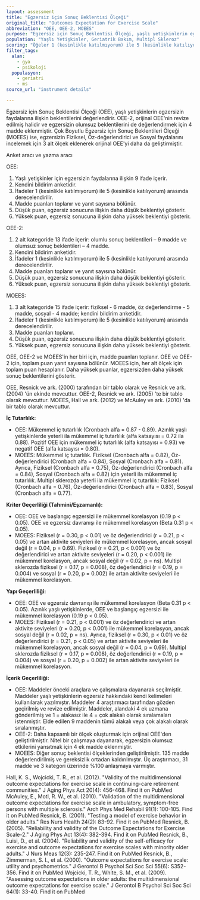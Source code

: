 ```yaml
---
layout: assessment
title: "Egzersiz için Sonuç Beklentisi Ölçeği"
original_title: "Outcomes Expectation for Exercise Scale"
abbreviation: "OEE, OEE-2, MOEES"
purpose: "Egzersiz için Sonuç Beklentisi Ölçeği, yaşlı yetişkinlerin egzersizin faydalarına ilişkin bakış açılarını değerlendirmek için geliştirilmiştir."
population: "Yaşlı Yetişkinler, Geriatrik Bakım, Multipl Skleroz"
scoring: "Öğeler 1 (kesinlikle katılmıyorum) ile 5 (kesinlikle katılıyorum) arasında derecelendirilir. Madde puanları toplanır ve yanıt sayısına bölünür. Düşük puan, egzersiz sonucuna ilişkin daha düşük beklentiyi gösterir. Yüksek puan, egzersiz sonucuna ilişkin daha yüksek beklentiyi gösterir."
filter_tags:
  alan:
    - gya
    - psikoloji
  populasyon:
    - geriatri
    - ms
source_url: "instrument details"

---
```



Egzersiz için Sonuç Beklentisi Ölçeği (OEE), yaşlı yetişkinlerin egzersizin faydalarına ilişkin beklentilerini değerlendirir. OEE-2, orijinal OEE'nin revize edilmiş halidir ve egzersizin olumsuz beklentilerini de değerlendirmek için 4 madde eklenmiştir. Çok Boyutlu Egzersiz için Sonuç Beklentileri Ölçeği (MOEES) ise, egzersizin Fiziksel, Öz-değerlendirici ve Sosyal faydalarını incelemek için 3 alt ölçek eklenerek orijinal OEE'yi daha da geliştirmiştir.


Anket aracı ve yazma aracı


OEE:
1) Yaşlı yetişkinler için egzersizin faydalarına ilişkin 9 ifade içerir.
2) Kendini bildirim anketidir.
3) İfadeler 1 (kesinlikle katılmıyorum) ile 5 (kesinlikle katılıyorum) arasında derecelendirilir.
4) Madde puanları toplanır ve yanıt sayısına bölünür.
5) Düşük puan, egzersiz sonucuna ilişkin daha düşük beklentiyi gösterir.
6) Yüksek puan, egzersiz sonucuna ilişkin daha yüksek beklentiyi gösterir.

OEE-2:
1) 2 alt kategoride 13 ifade içerir: olumlu sonuç beklentileri – 9 madde ve olumsuz sonuç beklentileri – 4 madde.
2) Kendini bildirim anketidir.
3) İfadeler 1 (kesinlikle katılmıyorum) ile 5 (kesinlikle katılıyorum) arasında derecelendirilir.
4) Madde puanları toplanır ve yanıt sayısına bölünür.
5) Düşük puan, egzersiz sonucuna ilişkin daha düşük beklentiyi gösterir.
6) Yüksek puan, egzersiz sonucuna ilişkin daha yüksek beklentiyi gösterir.

MOEES:
1) 3 alt kategoride 15 ifade içerir: fiziksel - 6 madde, öz değerlendirme - 5 madde, sosyal - 4 madde; kendini bildirim anketidir.
2) İfadeler 1 (kesinlikle katılmıyorum) ile 5 (kesinlikle katılıyorum) arasında derecelendirilir.
3) Madde puanları toplanır.
4) Düşük puan, egzersiz sonucuna ilişkin daha düşük beklentiyi gösterir.
5) Yüksek puan, egzersiz sonucuna ilişkin daha yüksek beklentiyi gösterir.


OEE, OEE-2 ve MOEES'in her biri için, madde puanları toplanır. OEE ve OEE-2 için, toplam puan yanıt sayısına bölünür. MOEES için, her alt ölçek için toplam puan hesaplanır. Daha yüksek puanlar, egzersizden daha yüksek sonuç beklentilerini gösterir.


OEE, Resnick ve ark. (2000) tarafından bir tablo olarak ve Resnick ve ark. (2004) 'ün ekinde mevcuttur. OEE-2, Resnick ve ark. (2005) 'te bir tablo olarak mevcuttur. MOEES, Hall ve ark. (2012) ve McAuley ve ark. (2010) 'da bir tablo olarak mevcuttur.


**İç Tutarlılık:**

*   OEE: Mükemmel iç tutarlılık (Cronbach alfa = 0.87 - 0.89). Azınlık yaşlı yetişkinlerde yeterli ila mükemmel iç tutarlılık (alfa katsayısı = 0.72 ila 0.88). Pozitif OEE için mükemmel iç tutarlılık (alfa katsayısı = 0.93) ve negatif OEE (alfa katsayısı = 0.80).
*   MOEES: Mükemmel iç tutarlılık. Fiziksel (Cronbach alfa = 0.82), Öz-değerlendirici (Cronbach alfa = 0.84), Sosyal (Cronbach alfa = 0.81). Ayrıca, Fiziksel (Cronbach alfa = 0.75), Öz-değerlendirici (Cronbach alfa = 0.84), Sosyal (Cronbach alfa = 0.82) için yeterli ila mükemmel iç tutarlılık. Multipl sklerozda yeterli ila mükemmel iç tutarlılık: Fiziksel (Cronbach alfa = 0.76), Öz-değerlendirici (Cronbach alfa = 0.83), Sosyal (Cronbach alfa = 0.77).

**Kriter Geçerliliği (Tahmini/Eşzamanlı):**

*   OEE: OEE ve başlangıç egzersizi ile mükemmel korelasyon (0.19 p < 0.05). OEE ve egzersiz davranışı ile mükemmel korelasyon (Beta 0.31 p < 0.05).
*   MOEES: Fiziksel (r = 0.30, p < 0.01) ve öz değerlendirici (r = 0.21, p < 0.05) ve artan aktivite seviyeleri ile mükemmel korelasyon, ancak sosyal değil (r = 0.04, p = 0.69). Fiziksel (r = 0.21, p < 0.001) ve öz değerlendirici ve artan aktivite seviyeleri (r = 0.20, p < 0.001) ile mükemmel korelasyon, ancak sosyal değil (r = 0.02, p = ns). Multipl sklerozda fiziksel (r = 0.17, p = 0.008), öz değerlendirici (r = 0.19, p = 0.004) ve sosyal (r = 0.20, p = 0.002) ile artan aktivite seviyeleri ile mükemmel korelasyon.

**Yapı Geçerliliği:**

*   OEE: OEE ve egzersiz davranışı ile mükemmel korelasyon (Beta 0.31 p < 0.05). Azınlık yaşlı yetişkinlerde, OEE ve başlangıç egzersizi ile mükemmel korelasyon (0.19 p < 0.05).
*   MOEES: Fiziksel (r = 0.21, p < 0.001) ve öz değerlendirici ve artan aktivite seviyeleri (r = 0.20, p < 0.001) ile mükemmel korelasyon, ancak sosyal değil (r = 0.02, p = ns). Ayrıca, fiziksel (r = 0.30, p < 0.01) ve öz değerlendirici (r = 0.21, p < 0.05) ve artan aktivite seviyeleri ile mükemmel korelasyon, ancak sosyal değil (r = 0.04, p = 0.69). Multipl sklerozda fiziksel (r = 0.17, p = 0.008), öz değerlendirici (r = 0.19, p = 0.004) ve sosyal (r = 0.20, p = 0.002) ile artan aktivite seviyeleri ile mükemmel korelasyon.

**İçerik Geçerliliği:**

*   OEE: Maddeler önceki araçlara ve çalışmalara dayanarak seçilmiştir. Maddeler yaşlı yetişkinlerin egzersiz hakkındaki kendi kelimeleri kullanılarak yazılmıştır. Maddeler 4 araştırmacı tarafından gözden geçirilmiş ve revize edilmiştir. Maddeler, alandaki 4 ek uzmana gönderilmiş ve 1 = alakasız ile 4 = çok alakalı olarak sıralamaları istenmiştir. Elde edilen 9 maddenin tümü alakalı veya çok alakalı olarak sıralanmıştır.
*   OEE-2: Daha kapsamlı bir ölçek oluşturmak için orijinal OEE'den geliştirilmiştir. Nitel bir çalışmaya dayanarak, egzersizin olumsuz etkilerini yansıtmak için 4 ek madde eklenmiştir.
*   MOEES: Diğer sonuç beklentisi ölçeklerinden geliştirilmiştir. 135 madde değerlendirilmiş ve gereksizlik ortadan kaldırılmıştır. Üç araştırmacı, 31 madde ve 3 kategori üzerinde %100 anlaşmaya varmıştır.


Hall, K. S., Wojcicki, T. R., et al. (2012). "Validity of the multidimensional outcome expectations for exercise scale in continuing-care retirement communities." J Aging Phys Act 20(4): 456-468.
Find it on PubMed
McAuley, E., Motl, R. W., et al. (2010). "Validation of the multidimensional outcome expectations for exercise scale in ambulatory, symptom-free persons with multiple sclerosis." Arch Phys Med Rehabil 91(1): 100-105.
Find it on PubMed
Resnick, B. (2001). "Testing a model of exercise behavior in older adults." Res Nurs Health 24(2): 83-92.
Find it on PubMed
Resnick, B. (2005). "Reliability and validity of the Outcome Expectations for Exercise Scale-2." J Aging Phys Act 13(4): 382-394.
Find it on PubMed
Resnick, B., Luisi, D., et al. (2004). "Reliability and validity of the self-efficacy for exercise and outcome expectations for exercise scales with minority older adults." J Nurs Meas 12(3): 235-247.
Find it on PubMed
Resnick, B., Zimmerman, S. I., et al. (2000). "Outcome expectations for exercise scale: utility and psychometrics." J Gerontol B Psychol Sci Soc Sci 55(6): S352-356.
Find it on PubMed
Wojcicki, T. R., White, S. M., et al. (2009). "Assessing outcome expectations in older adults: the multidimensional outcome expectations for exercise scale." J Gerontol B Psychol Sci Soc Sci 64(1): 33-40.
Find it on PubMed